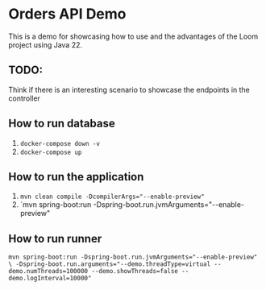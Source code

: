 # Orders API Demo
This is a demo for showcasing how to use and the advantages of the Loom project using Java 22.

## TODO:
Think if there is an interesting scenario to showcase the endpoints in the controller

## How to run database
1. `docker-compose down -v`
2. `docker-compose up`

## How to run the application
1. `mvn clean compile -DcompilerArgs="--enable-preview"`
2. `mvn spring-boot:run -Dspring-boot.run.jvmArguments="--enable-preview"

## How to run runner
`mvn spring-boot:run -Dspring-boot.run.jvmArguments="--enable-preview" \
-Dspring-boot.run.arguments="--demo.threadType=virtual --demo.numThreads=100000 --demo.showThreads=false --demo.logInterval=10000"
`

